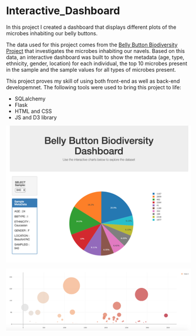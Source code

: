 # Interactive_Dashboard
In this project I created a dashboard that displays different plots of the microbes inhabiting our belly buttons. 

The data used for this project comes from the [Belly Button Biodiversity Project](http://robdunnlab.com/projects/belly-button-biodiversity/) that investigates the microbes inhabiting our navels. Based on this data, an interactive dashboard was built to show the metadata (age, type, ethnicity, gender, location) for each individual, the top 10 microbes present in the sample and the sample values for all types of microbes present. 

This project proves my skill of using both front-end as well as back-end developemnet. The following tools were used to bring this project to life:
- SQLalchemy
- Flask
- HTML and CSS
- JS and D3 library

![Pie Graph](pie_chart_example.png)

![Bubble Plot](bubble_plot_example.png)



